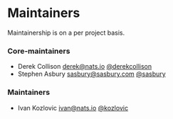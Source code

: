 # Maintainers

Maintainership is on a per project basis.

### Core-maintainers
  - Derek Collison <derek@nats.io> [@derekcollison](https://github.com/derekcollison)
  - Stephen Asbury <sasbury@sasbury.com> [@sasbury](https://github.com/sasbury)
  
### Maintainers
  - Ivan Kozlovic <ivan@nats.io> [@kozlovic](https://github.com/kozlovic)
